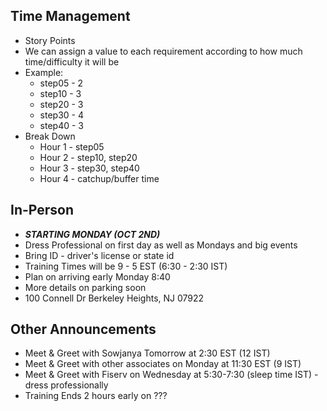 ## Time Management
- Story Points
- We can assign a value to each requirement according to how much time/difficulty it will be
- Example:
    - step05 - 2
    - step10 - 3
    - step20 - 3
    - step30 - 4
    - step40 - 3
- Break Down
    - Hour 1 - step05
    - Hour 2 - step10, step20
    - Hour 3 - step30, step40
    - Hour 4 - catchup/buffer time

## In-Person
- ***STARTING MONDAY (OCT 2ND)***
- Dress Professional on first day as well as Mondays and big events
- Bring ID - driver's license or state id
- Training Times will be 9 - 5 EST (6:30 - 2:30 IST)
- Plan on arriving early Monday 8:40
- More details on parking soon
- 100 Connell Dr Berkeley Heights, NJ 07922

## Other Announcements
- Meet & Greet with Sowjanya Tomorrow at 2:30 EST (12 IST)
- Meet & Greet with other associates on Monday at 11:30 EST (9 IST)
- Meet & Greet with Fiserv on Wednesday at 5:30-7:30 (sleep time IST) - dress professionally
- Training Ends 2 hours early on ???